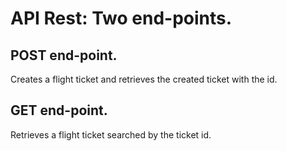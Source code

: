 # API Rest: Two end-points.   
## POST end-point.    
Creates a flight ticket and retrieves the created ticket with the id.   
## GET end-point.      
Retrieves a flight ticket searched by the ticket id.

